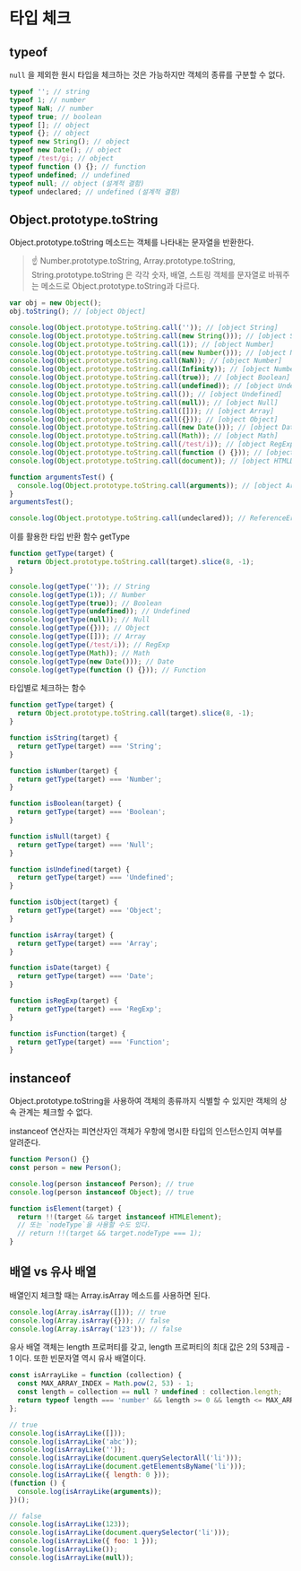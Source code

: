 # 타입 체크

## typeof

`null` 을 제외한 원시 타입을 체크하는 것은 가능하지만 객체의 종류를 구분할 수 없다.

```javascript
typeof ''; // string
typeof 1; // number
typeof NaN; // number
typeof true; // boolean
typeof []; // object
typeof {}; // object
typeof new String(); // object
typeof new Date(); // object
typeof /test/gi; // object
typeof function () {}; // function
typeof undefined; // undefined
typeof null; // object (설계적 결함)
typeof undeclared; // undefined (설계적 결함)
```

## Object.prototype.toString

Object.prototype.toString 메소드는 객체를 나타내는 문자열을 반환한다.

> ☝️ Number.prototype.toString, Array.prototype.toString, String.prototype.toString 은 각각 숫자, 배열, 스트링 객체를 문자열로 바꿔주는 메소드로 Object.prototype.toString과 다르다.

```javascript
var obj = new Object();
obj.toString(); // [object Object]
```

```javascript
console.log(Object.prototype.toString.call('')); // [object String]
console.log(Object.prototype.toString.call(new String())); // [object String]
console.log(Object.prototype.toString.call(1)); // [object Number]
console.log(Object.prototype.toString.call(new Number())); // [object Number]
console.log(Object.prototype.toString.call(NaN)); // [object Number]
console.log(Object.prototype.toString.call(Infinity)); // [object Number]
console.log(Object.prototype.toString.call(true)); // [object Boolean]
console.log(Object.prototype.toString.call(undefined)); // [object Undefined]
console.log(Object.prototype.toString.call()); // [object Undefined]
console.log(Object.prototype.toString.call(null)); // [object Null]
console.log(Object.prototype.toString.call([])); // [object Array]
console.log(Object.prototype.toString.call({})); // [object Object]
console.log(Object.prototype.toString.call(new Date())); // [object Date]
console.log(Object.prototype.toString.call(Math)); // [object Math]
console.log(Object.prototype.toString.call(/test/i)); // [object RegExp]
console.log(Object.prototype.toString.call(function () {})); // [object Function]
console.log(Object.prototype.toString.call(document)); // [object HTMLDocument]

function argumentsTest() {
  console.log(Object.prototype.toString.call(arguments)); // [object Arguments]
}
argumentsTest();

console.log(Object.prototype.toString.call(undeclared)); // ReferenceError
```

이를 활용한 타입 반환 함수 getType

```javascript
function getType(target) {
  return Object.prototype.toString.call(target).slice(8, -1);
}
```

```javascript
console.log(getType('')); // String
console.log(getType(1)); // Number
console.log(getType(true)); // Boolean
console.log(getType(undefined)); // Undefined
console.log(getType(null)); // Null
console.log(getType({})); // Object
console.log(getType([])); // Array
console.log(getType(/test/i)); // RegExp
console.log(getType(Math)); // Math
console.log(getType(new Date())); // Date
console.log(getType(function () {})); // Function
```

타입별로 체크하는 함수

```javascript
function getType(target) {
  return Object.prototype.toString.call(target).slice(8, -1);
}

function isString(target) {
  return getType(target) === 'String';
}

function isNumber(target) {
  return getType(target) === 'Number';
}

function isBoolean(target) {
  return getType(target) === 'Boolean';
}

function isNull(target) {
  return getType(target) === 'Null';
}

function isUndefined(target) {
  return getType(target) === 'Undefined';
}

function isObject(target) {
  return getType(target) === 'Object';
}

function isArray(target) {
  return getType(target) === 'Array';
}

function isDate(target) {
  return getType(target) === 'Date';
}

function isRegExp(target) {
  return getType(target) === 'RegExp';
}

function isFunction(target) {
  return getType(target) === 'Function';
}
```

## instanceof

Object.prototype.toString을 사용하여 객체의 종류까지 식별할 수 있지만 객체의 상속 관계는 체크할 수 없다.

instanceof 연산자는 피연산자인 객체가 우항에 명시한 타입의 인스턴스인지 여부를 알려준다.

```javascript
function Person() {}
const person = new Person();

console.log(person instanceof Person); // true
console.log(person instanceof Object); // true
```

```javascript
function isElement(target) {
  return !!(target && target instanceof HTMLElement);
  // 또는 `nodeType`을 사용할 수도 있다.
  // return !!(target && target.nodeType === 1);
}
```

## 배열 vs 유사 배열

배열인지 체크할 때는 Array.isArray 메소드를 사용하면 된다.

```javascript
console.log(Array.isArray([])); // true
console.log(Array.isArray({})); // false
console.log(Array.isArray('123')); // false
```

유사 배열 객체는 length 프로퍼티를 갖고, length 프로퍼티의 최대 값은 2의 53제곱 - 1 이다. 또한 빈문자열 역시 유사 배열이다.

```javascript
const isArrayLike = function (collection) {
  const MAX_ARRAY_INDEX = Math.pow(2, 53) - 1;
  const length = collection == null ? undefined : collection.length;
  return typeof length === 'number' && length >= 0 && length <= MAX_ARRAY_INDEX;
};

// true
console.log(isArrayLike([]));
console.log(isArrayLike('abc'));
console.log(isArrayLike(''));
console.log(isArrayLike(document.querySelectorAll('li')));
console.log(isArrayLike(document.getElementsByName('li')));
console.log(isArrayLike({ length: 0 }));
(function () {
  console.log(isArrayLike(arguments));
})();

// false
console.log(isArrayLike(123));
console.log(isArrayLike(document.querySelector('li')));
console.log(isArrayLike({ foo: 1 }));
console.log(isArrayLike());
console.log(isArrayLike(null));
```
